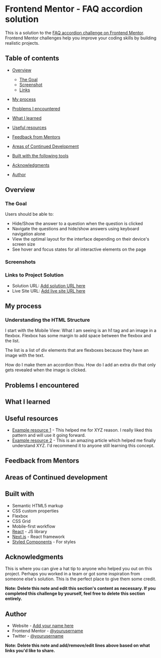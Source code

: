 # Frontend Mentor - FAQ accordion solution

This is a solution to the [FAQ accordion challenge on Frontend Mentor](https://www.frontendmentor.io/challenges/faq-accordion-wyfFdeBwBz). Frontend Mentor challenges help you improve your coding skills by building realistic projects. 

## Table of contents

- [Overview](#overview)
  - [The Goal](#the-goal)
  - [Screenshot](#screenshot)
  - [Links](#links-to-project-solution)

- [My process](#my-process)

- [Problems I encountered](#problems-i-encountered)
- [What I learned](#what-i-learned)
- [Useful resources](#useful-resources)
- [Feedback from Mentors](#feedback-from-mentors)
- [Areas of Continued Development](#continued-development)
- [Built with the following tools](#built-with)
- [Acknowledgments](#acknowledgments)
- [Author](#author)


## Overview

### The Goal

Users should be able to:

- Hide/Show the answer to a question when the question is clicked
- Navigate the questions and hide/show answers using keyboard navigation alone
- View the optimal layout for the interface depending on their device's screen size
- See hover and focus states for all interactive elements on the page

### Screenshots


### Links to Project Solution

- Solution URL: [Add solution URL here](https://your-solution-url.com)
- Live Site URL: [Add live site URL here](https://your-live-site-url.com)






## My process

### Understanding the HTML Structure
I start with the Mobile View:
  What I am seeing is an h1 tag and an image in a flexbox. Flexbox has some margin to add space between the flexbox and the list.

  The list is a list of div elements that are flexboxes because they have an image with the text. 
  
  How do I make them an accordion thou. How do I add an extra div that only gets revealed when the image is clicked.



## Problems I encountered



## What I learned



## Useful resources

- [Example resource 1](https://www.example.com) - This helped me for XYZ reason. I really liked this pattern and will use it going forward.
- [Example resource 2](https://www.example.com) - This is an amazing article which helped me finally understand XYZ. I'd recommend it to anyone still learning this concept.


## Feedback from Mentors

## Areas of Continued development

## Built with

- Semantic HTML5 markup
- CSS custom properties
- Flexbox
- CSS Grid
- Mobile-first workflow
- [React](https://reactjs.org/) - JS library
- [Next.js](https://nextjs.org/) - React framework
- [Styled Components](https://styled-components.com/) - For styles

## Acknowledgments

This is where you can give a hat tip to anyone who helped you out on this project. Perhaps you worked in a team or got some inspiration from someone else's solution. This is the perfect place to give them some credit.

**Note: Delete this note and edit this section's content as necessary. If you completed this challenge by yourself, feel free to delete this section entirely.**


## Author

- Website - [Add your name here](https://www.your-site.com)
- Frontend Mentor - [@yourusername](https://www.frontendmentor.io/profile/yourusername)
- Twitter - [@yourusername](https://www.twitter.com/yourusername)

**Note: Delete this note and add/remove/edit lines above based on what links you'd like to share.**